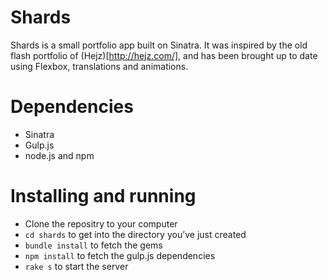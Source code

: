 # Shards

Shards is a small portfolio app built on Sinatra. It was inspired by the old flash portfolio of (Hejz)[http://hejz.com/], and has been brought up to date using Flexbox, translations and animations.

# Dependencies

- Sinatra
- Gulp.js
- node.js and npm

# Installing and running

- Clone the repositry to your computer
- `cd shards` to get into the directory you’ve just created
- `bundle install` to fetch the gems
- `npm install` to fetch the gulp.js dependencies
- `rake s` to start the server